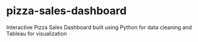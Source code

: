 # pizza-sales-dashboard
Interactive Pizza Sales Dashboard built using Python for data cleaning and Tableau for visualization
